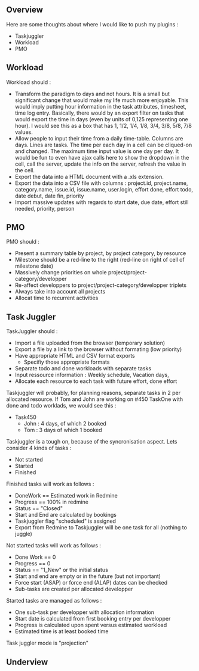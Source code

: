 ## Overview

Here are some thoughts about where I would like to push my plugins :

* Taskjuggler
* Workload
* PMO

## Workload

Workload should :
* Transform the paradigm to days and not hours.  It is a small but significant change that would make my life much more enjoyable.  This would imply putting hour information in the task attributes, timesheet, time log entry. Basically, there would by an export filter on tasks that would export the time in days (even by units of 0,125 representing one hour).  I would see this as a box that has 1, 1/2, 1/4, 1/8, 3/4, 3/8, 5/8, 7/8 values.
* Allow people to input their time from a daily time-table.  Columns are days.  Lines are tasks.  The time per each day in a cell can be cliqued-on and changed.  The maximum time input value is one day per day.  It would be fun to even have ajax calls here to show the dropdown in the cell, call the server, update the info on the server, refresh the value in the cell.
* Export the data into a HTML document with a .xls extension.
* Export the data into a CSV file with columns : project.id, project.name, category.name, issue.id, issue.name, user.login, effort done, effort todo, date debut, date fin, priority
* Import massive updates with regards to start date, due date, effort still needed, priority, person

## PMO

PMO should :
* Present a summary table by project, by project category, by resource
* Milestone should be a red-line to the right (red-line on right of cell of milestone date)
* Massively change priorities on whole project/project-category/developper
* Re-affect developpers to project/project-category/developper triplets
* Always take into account all projects
* Allocat time to recurrent activities

## Task Juggler

TaskJuggler should :
* Import a file uploaded from the browser (temporary solution)
* Export a file by a link to the browser without formating (low priority)
* Have appropriate HTML and CSV format exports
  * Specifiy those appropriate formats
* Separate todo and done workloads with separate tasks
* Input ressource information : Weekly schedule, Vacation days, 
* Allocate each resource to each task with future effort, done effort

Taskjuggler will probably, for planning reasons, separate tasks in 2 per allocated resource.  If Tom and John are working on #450 TaskOne with done and todo worklads, we would see this :
* Task450
  * John : 4 days, of which 2 booked
  * Tom : 3 days of which 1 booked

Taskjuggler is a tough on, because of the syncronisation aspect.  Lets consider 4 kinds of tasks :
* Not started
* Started
* Finished

Finished tasks will work as follows :
* DoneWork == Estimated work in Redmine
* Progress == 100% in redmine
* Status == "Closed"
* Start and End are calculated by bookings
* Taskjuggler flag "scheduled" is assigned
* Export from Redmine to Taskjuggler will be one task for all (nothing to juggle)

Not started tasks will work as follows :
* Done Work == 0
* Progress == 0
* Status == "1_New" or the initial status
* Start and end are empty or in the future (but not important)
* Force start (ASAP) or force end (ALAP) dates can be checked
* Sub-tasks are created per allocated developper

Started tasks are managed as follows :
* One sub-task per developper with allocation information
* Start date is calculated from first booking entry per developper
* Progress is calculated upon spent versus estimated workload
* Estimated time is at least booked time

Task juggler mode is "projection"

## Underview